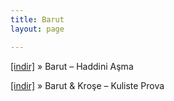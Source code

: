 ```yaml
---
title: Barut
layout: page

---
```

<a href="https://cloud.mail.ru/public/c39578ceb1e7/Barut%20-%20Haddini%20A%C5%9Fma" target="_blank">[indir]</a>  »  Barut &#8211; Haddini Aşma

<a href="https://cloud.mail.ru/public/78be707ffa6a/Barut%20%26%20Kro%C5%9Fe%20-%20Kuliste%20Prova" target="_blank">[indir]</a>  »  Barut & Kroşe &#8211; Kuliste Prova
